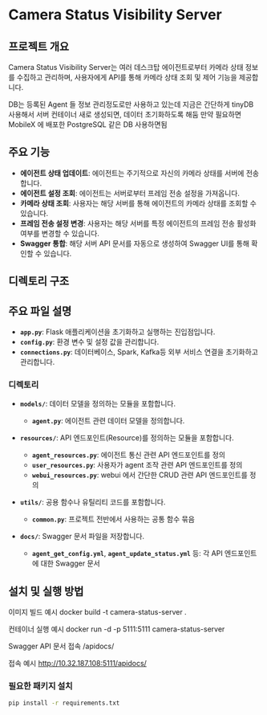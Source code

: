# Camera Status Visibility Server

## 프로젝트 개요

Camera Status Visibility Server는 여러 데스크탑 에이전트로부터 카메라 상태 정보를 수집하고 관리하며, 사용자에게 API를 통해 카메라 상태 조회 및 제어 기능을 제공합니다.

DB는 등록된 Agent 들 정보 관리정도로만 사용하고 있는데 지금은 간단하게 tinyDB 사용해서 서버 컨테이너 새로 생성되면, 데이터 초기화하도록 해둠
만약 필요하면 MobileX 에 배포한 PostgreSQL 같은 DB 사용하면됨

## 주요 기능

- **에이전트 상태 업데이트**: 에이전트는 주기적으로 자신의 카메라 상태를 서버에 전송합니다.
- **에이전트 설정 조회**: 에이전트는 서버로부터 프레임 전송 설정을 가져옵니다.
- **카메라 상태 조회**: 사용자는 해당 서버를 통해 에이전트의 카메라 상태를 조회할 수 있습니다.
- **프레임 전송 설정 변경**: 사용자는 해당 서버를 특정 에이전트의 프레임 전송 활성화 여부를 변경할 수 있습니다.
- **Swagger 통합**: 해당 서버 API 문서를 자동으로 생성하여 Swagger UI를 통해 확인할 수 있습니다.

## 디렉토리 구조


## 주요 파일 설명

- **`app.py`**: Flask 애플리케이션을 초기화하고 실행하는 진입점입니다.
- **`config.py`**: 환경 변수 및 설정 값을 관리합니다.
- **`connections.py`**: 데이터베이스, Spark, Kafka등 외부 서비스 연결을 초기화하고 관리합니다.


### **디렉토리**

- **`models/`**: 데이터 모델을 정의하는 모듈을 포함합니다.
  - **`agent.py`**: 에이전트 관련 데이터 모델을 정의합니다.

- **`resources/`**: API 엔드포인트(Resource)를 정의하는 모듈을 포함합니다.
  - **`agent_resources.py`**: 에이전트 통신 관련 API 엔드포인트를 정의
  - **`user_resources.py`**: 사용자가 agent 조작 관련 API 엔드포인트를 정의
  - **`webui_resources.py`**: webui 에서 간단한 CRUD 관련 API 엔드포인트를 정의
- **`utils/`**: 공용 함수나 유틸리티 코드를 포함합니다.
  - **`common.py`**: 프로젝트 전반에서 사용하는 공통 함수 묶음

- **`docs/`**: Swagger 문서 파일을 저장합니다.
  - **`agent_get_config.yml`**, **`agent_update_status.yml`** 등: 각 API 엔드포인트에 대한 Swagger 문서

## 설치 및 실행 방법

이미지 빌드 예시
docker build -t camera-status-server .

컨테이너 실행 예시
docker run -d -p 5111:5111 camera-status-server

Swagger API 문서 접속
/apidocs/

접속 예시
http://10.32.187.108:5111/apidocs/

### **필요한 패키지 설치**

```bash
pip install -r requirements.txt
